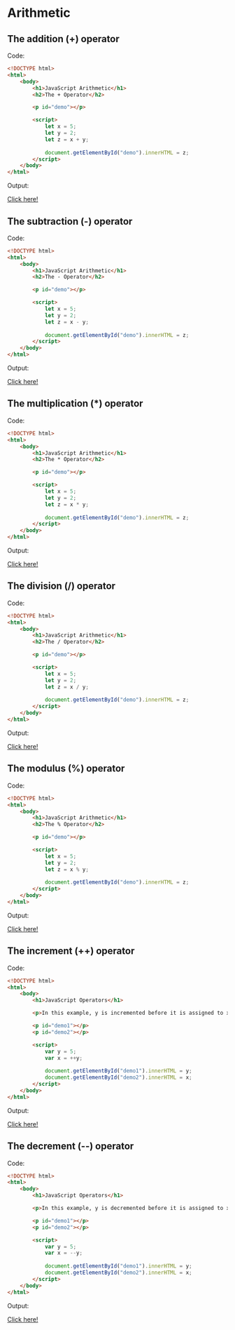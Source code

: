 # Arithmetic

## The addition (+) operator

Code: 

```html
<!DOCTYPE html>
<html>
    <body>
        <h1>JavaScript Arithmetic</h1>
        <h2>The + Operator</h2>

        <p id="demo"></p>

        <script>
            let x = 5;
            let y = 2;
            let z = x + y;
            
            document.getElementById("demo").innerHTML = z;
        </script>
    </body>
</html>
```

Output:

[Click here!](./Arithmetic/Example_1.html)

## The subtraction (-) operator

Code: 

```html
<!DOCTYPE html>
<html>
    <body>
        <h1>JavaScript Arithmetic</h1>
        <h2>The - Operator</h2>

        <p id="demo"></p>

        <script>
            let x = 5;
            let y = 2;
            let z = x - y;
            
            document.getElementById("demo").innerHTML = z;
        </script>
    </body>
</html>
```

Output:

[Click here!](./Arithmetic/Example_2.html)

## The multiplication (*) operator

Code: 

```html
<!DOCTYPE html>
<html>
    <body>
        <h1>JavaScript Arithmetic</h1>
        <h2>The * Operator</h2>

        <p id="demo"></p>

        <script>
            let x = 5;
            let y = 2;
            let z = x * y;
            
            document.getElementById("demo").innerHTML = z;
        </script>
    </body>
</html>
```

Output:

[Click here!](./Arithmetic/Example_3.html)

## The division (/) operator

Code: 

```html
<!DOCTYPE html>
<html>
    <body>
        <h1>JavaScript Arithmetic</h1>
        <h2>The / Operator</h2>

        <p id="demo"></p>

        <script>
            let x = 5;
            let y = 2;
            let z = x / y;
            
            document.getElementById("demo").innerHTML = z;
        </script>
    </body>
</html>
```

Output:

[Click here!](./Arithmetic/Example_4.html)

## The modulus (%) operator

Code: 

```html
<!DOCTYPE html>
<html>
    <body>
        <h1>JavaScript Arithmetic</h1>
        <h2>The % Operator</h2>

        <p id="demo"></p>

        <script>
            let x = 5;
            let y = 2;
            let z = x % y;
            
            document.getElementById("demo").innerHTML = z;
        </script>
    </body>
</html>
```

Output:

[Click here!](./Arithmetic/Example_5.html)

## The increment (++) operator

Code: 

```html
<!DOCTYPE html>
<html>
    <body>
        <h1>JavaScript Operators</h1>

        <p>In this example, y is incremented before it is assigned to x (pre-incremented).</p>

        <p id="demo1"></p>
        <p id="demo2"></p>

        <script>
            var y = 5;
            var x = ++y;
            
            document.getElementById("demo1").innerHTML = y;
            document.getElementById("demo2").innerHTML = x;
        </script>
    </body>
</html>
```

Output:

[Click here!](./Arithmetic/Example_6.html)

## The decrement (--) operator

Code: 

```html
<!DOCTYPE html>
<html>
    <body>
        <h1>JavaScript Operators</h1>

        <p>In this example, y is decremented before it is assigned to x (pre-decremented).</p>

        <p id="demo1"></p>
        <p id="demo2"></p>

        <script>
            var y = 5;
            var x = --y;
            
            document.getElementById("demo1").innerHTML = y;
            document.getElementById("demo2").innerHTML = x;
        </script>
    </body>
</html>
```

Output:

[Click here!](./Arithmetic/Example_7.html)